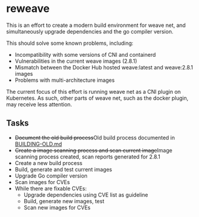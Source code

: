 # reweave

This is an effort to create a modern build environment for weave net, and simultaneously upgrade dependencies and the go compiler version.

This should solve some known problems, including:
* Incompatibility with some versions of CNI and containerd
* Vulnerabilities in the current weave images (2.8.1)
* Mismatch between the Docker Hub hosted weave:latest and weave:2.8.1 images
* Problems with multi-architecture images

The current focus of this effort is running weave net as a CNI plugin on Kubernetes. As such, other parts of weave net, such as the docker plugin, may receive less attention.

## Tasks

* ~~Document the old build process~~Old build process documented in [BUILDING-OLD.md](BUILDING-OLD.md)
* ~~Create a image scanning process and scan current image~~Image scanning process created, scan reports generated for 2.8.1
* Create a new build process
* Build, generate and test current images
* Upgrade Go compiler version
* Scan images for CVEs
* While there are fixable CVEs: 
    * Upgrade dependencies using CVE list as guideline
    * Build, generate new images, test
    * Scan new images for CVEs

